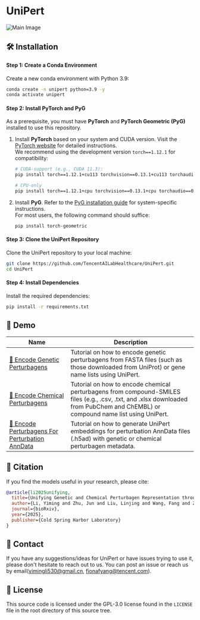 # UniPert

![Main Image](https://github.com/user-attachments/assets/cf944fa4-2d23-437f-8708-b8682cd4e0f2)


## 🛠️ Installation 

#### Step 1: Create a Conda Environment  
Create a new conda environment with Python 3.9:  
```bash
conda create -n unipert python=3.9 -y
conda activate unipert
```

#### Step 2: Install PyTorch and PyG  
As a prerequisite, you must have **PyTorch** and **PyTorch Geometric (PyG)** installed to use this repository.  

1. Install **PyTorch** based on your system and CUDA version. Visit the [PyTorch website](https://pytorch.org/get-started/locally/) for detailed instructions.  
   We recommend using the development version `torch==1.12.1` for compatibility:  
   ```bash
   # CUDA-support (e.g., CUDA 11.3):
   pip install torch==1.12.1+cu113 torchvision==0.13.1+cu113 torchaudio==0.12.1 --extra-index-url https://download.pytorch.org/whl/cu113

   # CPU-only
   pip install torch==1.12.1+cpu torchvision==0.13.1+cpu torchaudio==0.12.1 --extra-index-url https://download.pytorch.org/whl/cpu
   ```

2. Install **PyG**. Refer to the [PyG installation guide](https://pytorch-geometric.readthedocs.io/en/latest/notes/installation.html) for system-specific instructions.  
   For most users, the following command should suffice:  
   ```bash
   pip install torch-geometric
   ```

#### Step 3: Clone the UniPert Repository  
Clone the UniPert repository to your local machine:
   ```bash
   git clone https://github.com/TencentAILabHealthcare/UniPert.git
   cd UniPert
   ```

#### Step 4: Install Dependencies
Install the required dependencies:
   ```bash
   pip install -r requirements.txt
   ```

##  📖 Demo

| Name | Description |
|-----------------|-------------|
| [🧬 Encode Genetic Perturbagens](demo/tutorial_encode_genetic_perturbagens.ipynb) | Tutorial on how to encode genetic perturbagens from FASTA files (such as those downloaded from UniProt) or gene name lists using UniPert. |
| [💊 Encode Chemical Perturbagens](demo/tutorial_encode_chemical_perturbagens.ipynb) | Tutorial on how to encode chemical perturbagens from compound-SMILES files (e.g., .csv, .txt, and .xlsx downloaded from PubChem and ChEMBL) or compound name list using UniPert. |
| [🔗 Encode Perturbagens For Perturbation AnnData](demo/tutorial_generate_UniPert_representation_for_pert_adata.ipynb) | Tutorial on how to generate UniPert embeddings for perturbation AnnData files (.h5ad) with genetic or chemical perturbagen metadata. |

## 🤝 Citation

If you find the models useful in your research, please cite:

```bibtex
@article{li2025unifying,
  title={Unifying Genetic and Chemical Perturbagen Representation through a Hybrid Deep Learning Framework},
  author={Li, Yiming and Zhu, Jun and Liu, Linjing and Wang, Fang and Zeng, Min and Huang, Longkai and Yang, Fan and Li, Min and Yao, Jianhua},
  journal={bioRxiv},
  year={2025},
  publisher={Cold Spring Harbor Laboratory}
}
```

## 📧 Contact

If you have any suggestions/ideas for UniPert or have issues trying to use it, please don't hesitate to reach out to us. You can post an issue or reach us by email(yimingli530@gmail.cn, fionafyang@tencent.com).

## 🚨 License 

This source code is licensed under the GPL-3.0 license found in the `LICENSE` file
in the root directory of this source tree.
